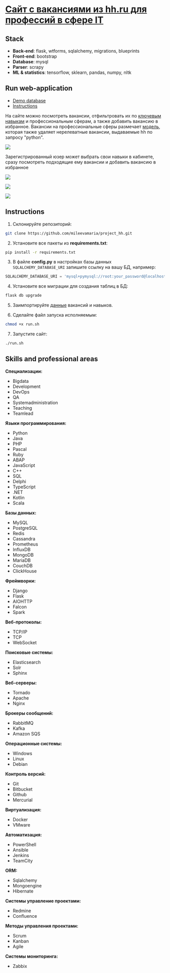 # [Сайт с вакансиями из hh.ru для профессий в сфере IT](https://pythonist-vacancies.herokuapp.com)


## Stack
- **Back-end**: flask, wtforms, sqlalchemy, migrations, blueprints
- **Front-end**: bootstrap
- **Database**: mysql
- **Parser**: scrapy
- **ML & statistics**: tensorflow, sklearn, pandas, numpy, nltk 



## Run web-application
- [Demo database](https://github.com/mileevamaria/demo_database/tree/master/project_hh)
- [Instructions](#instructions)

На сайте можно посмотреть вакансии, отфильтровать их по [ключевым навыкам](#skills-and-professional-areas) и профессиональным сферам, а также добавить вакансию в избранное. Вакансии на профессиональные сферы размечает [модель](https://colab.research.google.com/drive/1BsP6crvOYPihdtJ_rIx7KEms7z6nm0UE), которая также удаляет нерелеватные вакансии, выдаваемые hh по запросу "python".

![](https://github.com/mileevamaria/project_hh/blob/master/img/homepage.png)

Зарегистрированный юзер может выбрать свои навыки в кабинете, сразу посмотреть подходящие ему вакансии и добавить вакансию в избранное

![](https://github.com/mileevamaria/project_hh/blob/master/img/profile.png)

![](https://github.com/mileevamaria/project_hh/blob/master/img/relevant_vacancies.png)

![](https://github.com/mileevamaria/project_hh/blob/master/img/favourites.png)



## Instructions

1. Cклонируйте репозиторий:
```bash 
git clone https://github.com/mileevamaria/project_hh.git
```
2. Установите все пакеты из **requirements.txt**:
```bash 
pip install -r requirements.txt
```
3. В файле **config.py** в настройках базы данных `SQLALCHEMY_DATABASE_URI` запишите ссылку на вашу БД, например:
```python
SQLALCHEMY_DATABASE_URI = 'mysql+pymysql://root:your_password@localhost:3306/name_of_bd'
```
4. Установите все миграции для создания таблиц в БД:
```bash 
flask db upgrade
```
5. Заимпортируйте [данные](https://github.com/mileevamaria/demo_database/tree/master/project_hh) вакансий и навыков.

6. Сделайте файл запуска исполняемым:
```bash 
chmod +x run.sh
```
7. Запустите сайт:
```bash 
./run.sh
```



## Skills and professional areas

**Специализации:**
- Bigdata
- Development
- DevOps
- QA
- Systemadministration
- Teaching
- Teamlead

**Языки программирования:**
- Python
- Java
- PHP
- Pascal
- Ruby
- ABAP
- JavaScript
- C++
- SQL
- Delphi
- TypeScript
- .NET
- Kotlin
- Scala

**Базы данных:**
- MySQL
- PostgreSQL
- Redis
- Cassandra
- Prometheus
- InfluxDB
- MongoDB
- MariaDB
- CouchDB
- ClickHouse

**Фреймворки:**
- Django
- Flask
- AIOHTTP
- Falcon
- Spark

**Веб-протоколы:**
- TCP/IP
- TCP
- WebSocket

**Поисковые системы:**
- Elasticsearch
- Solr
- Sphinx

**Веб-серверы:**
- Tornado
- Apache
- Nginx

**Брокеры сообщений:**
- RabbitMQ
- Kafka
- Amazon SQS

**Операционные системы:**
- Windows
- Linux
- Debian

**Контроль версий:**
- Git
- Bitbucket
- Github
- Mercurial

**Виртуализация:**
- Docker
- VMware

**Автоматизация:**
- PowerShell
- Ansible
- Jenkins
- TeamCity

**ORM:**
- Sqlalchemy
- Mongoengine
- Hibernate

**Системы управление проектами:**
- Redmine
- Confluence
 
**Методы управления проектами:**
- Scrum
- Kanban
- Agile
 
**Системы мониторинга:**
- Zabbix
